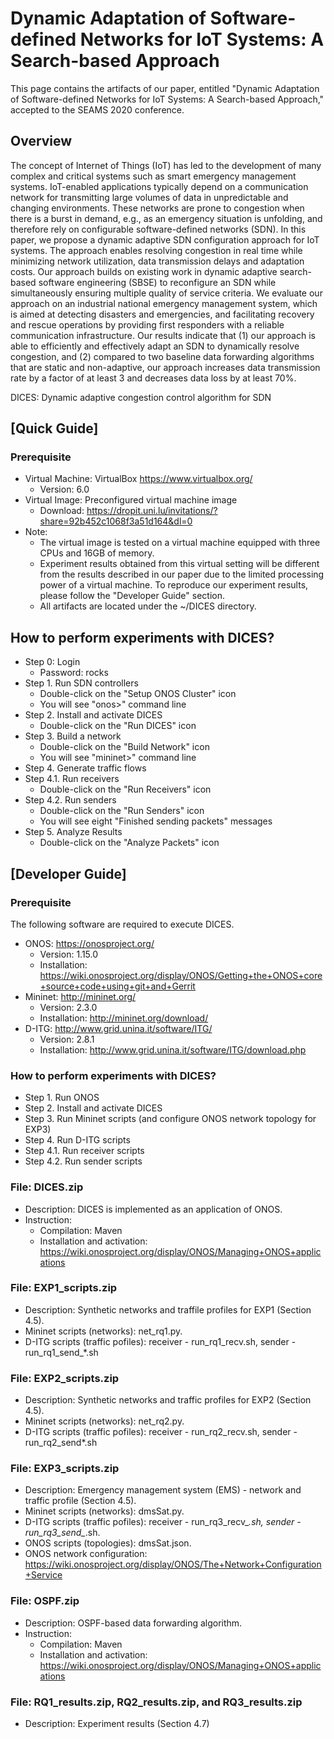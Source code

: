 # Dynamic Adaptation of Software-defined Networks for IoT Systems: A Search-based Approach  

This page contains the artifacts of our paper, entitled "Dynamic Adaptation of Software-defined Networks for IoT Systems: A Search-based Approach," accepted to the SEAMS 2020 conference.

## Overview

The concept of Internet of Things (IoT) has led to the development of many complex and critical systems such as smart emergency management systems. IoT-enabled applications typically depend on a communication network for transmitting large volumes of data in unpredictable and changing environments. These networks are prone to congestion when there is a burst in demand, e.g., as an emergency situation is unfolding, and therefore rely on configurable software-defined networks (SDN). In this paper, we propose a dynamic adaptive SDN configuration approach for IoT systems. The approach enables resolving congestion in real time while minimizing network utilization, data transmission delays and adaptation costs. Our approach builds on existing work in dynamic adaptive search-based software engineering (SBSE) to reconfigure an SDN while simultaneously ensuring multiple quality of service criteria. We evaluate our approach on an industrial national emergency management system, which is aimed at detecting disasters and emergencies, and facilitating recovery and rescue operations by providing first responders with a reliable communication infrastructure. Our results indicate that (1) our approach is able to efficiently and effectively adapt an SDN to dynamically resolve congestion, and (2) compared to two baseline data forwarding algorithms that are static and non-adaptive, our approach increases data transmission rate by a factor of at least 3 and decreases data loss by at least 70%.

DICES: Dynamic adaptive congestion control algorithm for SDN

## [Quick Guide]

### Prerequisite
- Virtual Machine: VirtualBox https://www.virtualbox.org/
  - Version: 6.0
- Virtual Image: Preconfigured virtual machine image
  - Download: https://dropit.uni.lu/invitations/?share=92b452c1068f3a51d164&dl=0
- Note:
  - The virtual image is tested on a virtual machine equipped with three CPUs and 16GB of memory.
  - Experiment results obtained from this virtual setting will be different from the results described in our paper due to the limited processing power of a virtual machine. To reproduce our experiment results, please follow the "Developer Guide" section.
  - All artifacts are located under the ~/DICES directory.

## How to perform experiments with DICES?
- Step 0: Login
  - Password: rocks  
- Step 1. Run SDN controllers
  - Double-click on the "Setup ONOS Cluster" icon
  - You will see "onos>" command line
- Step 2. Install and activate DICES
  - Double-click on the "Run DICES" icon
- Step 3. Build a network
  - Double-click on the "Build Network" icon
  - You will see "mininet>" command line
- Step 4. Generate traffic flows
- Step 4.1. Run receivers
  - Double-click on the "Run Receivers" icon
- Step 4.2. Run senders
  - Double-click on the "Run Senders" icon
  - You will see eight "Finished sending packets" messages
- Step 5. Analyze Results
  - Double-click on the "Analyze Packets" icon


## [Developer Guide]

### Prerequisite
The following software are required to execute DICES.
- ONOS: https://onosproject.org/
  - Version: 1.15.0
  - Installation: https://wiki.onosproject.org/display/ONOS/Getting+the+ONOS+core+source+code+using+git+and+Gerrit
- Mininet: http://mininet.org/
  - Version: 2.3.0
  - Installation: http://mininet.org/download/
- D-ITG: http://www.grid.unina.it/software/ITG/
  - Version: 2.8.1
  - Installation: http://www.grid.unina.it/software/ITG/download.php

### How to perform experiments with DICES?
- Step 1. Run ONOS
- Step 2. Install and activate DICES
- Step 3. Run Mininet scripts (and configure ONOS network topology for EXP3)
- Step 4. Run D-ITG scripts
- Step 4.1. Run receiver scripts
- Step 4.2. Run sender scripts

### File: DICES.zip
- Description: DICES is implemented as an application of ONOS.  
- Instruction:
  - Compilation: Maven
  - Installation and activation: https://wiki.onosproject.org/display/ONOS/Managing+ONOS+applications

### File: EXP1_scripts.zip
- Description: Synthetic networks and traffile profiles for EXP1 (Section 4.5). 
- Mininet scripts (networks): net_rq1.py. 
- D-ITG scripts (traffic pofiles): receiver - run_rq1_recv.sh, sender - run_rq1_send_*.sh

### File: EXP2_scripts.zip
- Description: Synthetic networks and traffic profiles for EXP2 (Section 4.5). 
- Mininet scripts (networks): net_rq2.py. 
- D-ITG scripts (traffic pofiles): receiver - run_rq2_recv.sh, sender - run_rq2_send*.sh

### File: EXP3_scripts.zip
- Description: Emergency management system (EMS) - network and traffic profile (Section 4.5). 
- Mininet scripts (networks): dmsSat.py. 
- D-ITG scripts (traffic pofiles): receiver - run_rq3_recv_*.sh, sender - run_rq3_send_*.sh. 
- ONOS scripts (topologies): dmsSat.json. 
- ONOS network configuration: https://wiki.onosproject.org/display/ONOS/The+Network+Configuration+Service

### File: OSPF.zip
- Description: OSPF-based data forwarding algorithm. 
- Instruction:
  - Compilation: Maven
  - Installation and activation: https://wiki.onosproject.org/display/ONOS/Managing+ONOS+applications

### File: RQ1_results.zip, RQ2_results.zip, and RQ3_results.zip
- Description: Experiment results (Section 4.7)
